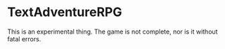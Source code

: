 # TextAdventureRPG
This is an experimental thing.
The game is not complete, nor is it without fatal errors.
